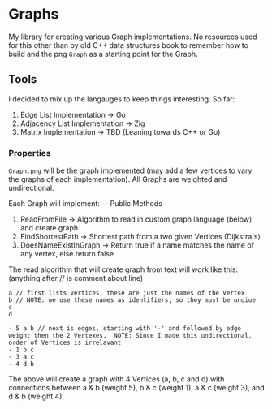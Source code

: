# Graphs

My library for creating various Graph implementations.  No resources used for this other than by old C++ data structures book to remember how to build and the png `Graph` as a starting point for the Graph.

## Tools

I decided to mix up the langauges to keep things interesting. So far:

1. Edge List Implementation -> Go
2. Adjacency List Implementation -> Zig 
3. Matrix Implementation -> TBD (Leaning towards C++ or Go)

### Properties

`Graph.png` will be the graph implemented (may add a few vertices to vary the graphs of each implementation).  All Graphs are weighted and undirectional.

Each Graph will implement:
-- Public Methods
1. ReadFromFile -> Algorithm to read in custom graph language (below) and create graph
2. FindShortestPath -> Shortest path from a two given Vertices (Dijkstra's)
3. DoesNameExistInGraph -> Return true if a name matches the name of any vertex, else return false

The read algorithm that will create graph from text will work like this: (anything after // is comment about line)

```
a // first lists Vertices, these are just the names of the Vertex
b // NOTE: we use these names as identifiers, so they must be unqiue
c
d

- 5 a b // next is edges, starting with '-' and followed by edge weight then the 2 Vertexes.  NOTE: Since I made this undirectional, order of Vertices is irrelavant
- 1 b c 
- 3 a c
- 4 d b
```

The above will create a graph with 4 Vertices (a, b, c and d) with connections between a & b (weight 5), b & c (weight 1), a & c (weight 3), and d & b (weight 4)